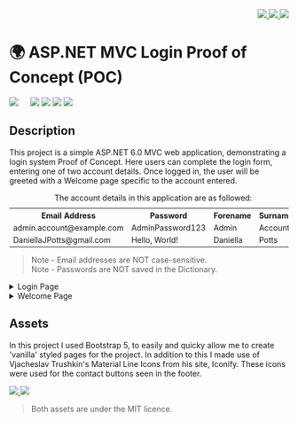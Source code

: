 <!-- --------------- Contact Buttons --------------- -->
<div align="right">
	<a href="mailto:DaniellaJPotts@gmail.com" alt="Gmail" title="Send me an Email!">
		<img src="https://img.shields.io/badge/-Gmail-EA4335?logo=gmail&logoColor=white&style=for-the-badge">
	</a>
	<a href="https://www.linkedin.com/in/daniellajpotts/" alt="LinkedIn" title="Connect to me on LinkedIn!">
		<img src="https://img.shields.io/badge/-LinkedIn-0A66C2?logo=linkedin&logoColor=white&style=for-the-badge"
	</a>
	<a href="https://twitter.com/DaniellaJPotts" alt="Twitter" title="Follow me on Twitter!">
		<img src="https://img.shields.io/badge/-Twitter-1DA1F2?logo=twitter&logoColor=white&style=for-the-badge">
	</a>
</div>


<!-- --------------- Title & Languages --------------- -->
<div>
	<h1>🌍 ASP.NET MVC Login Proof of Concept (POC)</h1>
	<img src="https://img.shields.io/badge/-ASP%2ENET_6%2E0_MVC-30363d?logo=.net&logoColor=white&style=for-the-badge">
	&emsp;
	<img src="https://img.shields.io/badge/-HTML-30363d?logo=html5&logoColor=white&style=for-the-badge">
	<img src="https://img.shields.io/badge/-CSS-30363d?logo=css3&logoColor=white&style=for-the-badge">
	<img src="https://img.shields.io/badge/-JavaScript-30363d?logo=javascript&logoColor=white&style=for-the-badge">
	<img src="https://img.shields.io/badge/-C%23-30363d?logo=csharp&logoColor=white&style=for-the-badge">
</div>


<!-- --------------- Description --------------- -->
<div>
	<h2>Description</h2>
	<p>
		This project is a simple ASP.NET 6.0 MVC web application, demonstrating a login system Proof of Concept.
		Here users can complete the login form, entering one of two account details.
		Once logged in, the user will be greeted with a Welcome page specific to the account entered.
	</p>
	<table>
		<caption>The account details in this application are as followed:</cation>
		<tr>
			<th>Email Address</th>
			<th>Password</th>
			<th>Forename</th>
			<th>Surname</th>
		</tr>
		<tr>
			<td>admin.account@example.com</td>
			<td>AdminPassword123</td>
			<td>Admin</td>
			<td>Account</td>
		</tr>
		<tr>
			<td>DaniellaJPotts@gmail.com</td>
			<td>Hello, World!</td>
			<td>Daniella</td>
			<td>Potts</td>
		</tr>
	</table>	
	<blockquote>
		Note - Email addresses are NOT case-sensitive.<br>
		Note - Passwords are NOT saved in the Dictionary.
	</blockquote>
	<details>
		<summary>Login Page</summary>
		<p>
			Below is the Login (and index) page for this project.
			This page features a simple navigation bar with home button, a login form, and contact links in the footer. 
			When correctly completiting the form and clicking the "Login to LoginPOC" button, users will be taken to the Welcome page.
		</p>
		<div align="center"><img width=75% src="Images/LoginPOC - Login.png"></div>
		<div align="center"><img width=75% src="Images/LoginPOC - Logging in.png"></div>
	</details>		
	<details>
		<summary>Welcome Page</summary>
		<p>
			Below is the Welcome page, seen after successfully logging in.
			This page features the same navigation bar and footer as the previous page, in addition to a welcoming message unique to the account.
			From here the only other option is to return to the Login page.
		</p>
		<div align="center"><img width=75% src="Images/LoginPOC - Welcome.png"></div>
	</details>
</div>


<!-- --------------- Assets --------------- -->
<div>
	<h2>Assets</h2>
	<p>
		In this project I used Bootstrap 5, to easily and quicky allow me to create 'vanilla' styled pages for the project.
		In addition to this I made use of Vjacheslav Trushkin's Material Line Icons from his site, Iconify.
		These icons were used for the contact buttons seen in the footer. 
	</p>		
	<a href="https://getbootstrap.com/" alt="Bootstrap 5" title="Bootstrap 5">
		<img src="https://img.shields.io/badge/-Bootstrap_5-7952B3?logo=bootstrap&logoColor=white&style=for-the-badge">
	</a>
	<a href="https://icon-sets.iconify.design/line-md/" alt="Iconify, Material Line Icons" title="Iconify, Material Line Icons">
		<img src="https://img.shields.io/badge/-Iconify-1769AA?logo=iconify&logoColor=white&style=for-the-badge">
	</a>	
	<blockquote>Both assets are under the MIT licence.</blockquote>
</div>
